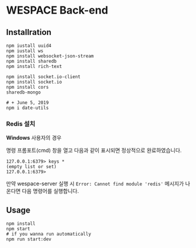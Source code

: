 # WESPACE Back-end

## Installration
```shell
npm iustall uuid4
npm iustall ws
npm install websocket-json-stream
npm install sharedb
npm install rich-text

npm install socket.io-client
npm install socket.io
npm install cors
sharedb-mongo

# + June 5, 2019
npm i date-utils
```



### Redis 설치

**Windows** 사용자의 경우

명령 프롬포트(cmd) 창을 열고 다음과 같이 표시되면 정상적으로 완료하였습니다.

```shell
127.0.0.1:6379> keys *
(empty list or set)
127.0.0.1:6379>
```



만약 wespace-server 실행 시 ``Error: Cannot find module 'redis'`` 메시지가 나온다면 다음 명령어를 실행합니다.



## Usage

```shell
npm install
npm start
# if you wanna run automatically
npm run start:dev
```

